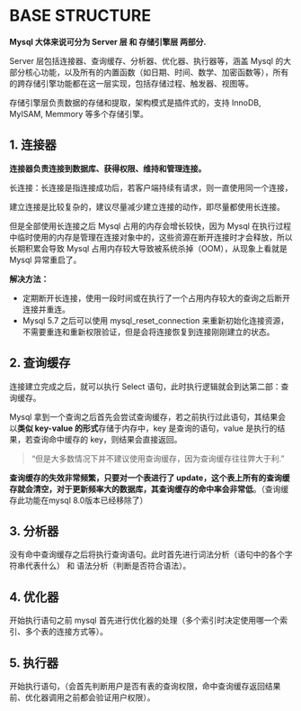# **BASE STRUCTURE**

**Mysql 大体来说可分为 Server 层 和 存储引擎层 两部分.**  

Server 层包括连接器、查询缓存、分析器、优化器、执行器等，涵盖 Mysql 的大部分核心功能，以及所有的内置函数（如日期、时间、数学、加密函数等），所有的跨存储引擎功能都在这一层实现，包括存储过程、触发器、视图等。  

存储引擎层负责数据的存储和提取，架构模式是插件式的，支持 InnoDB, MyISAM, Memmory 等多个存储引擎。  

## **1. 连接器**

**连接器负责连接到数据库、获得权限、维持和管理连接。**

长连接：长连接是指连接成功后，若客户端持续有请求，则一直使用同一个连接，

建立连接是比较复杂的，建议尽量减少建立连接的动作，即尽量都使用长连接。

但是全部使用长连接之后 Mysql 占用的内存会增长较快，因为 Mysql 在执行过程中临时使用的内存是管理在连接对象中的，这些资源在断开连接时才会释放，所以长期积累会导致 Mysql 占用内存较大导致被系统杀掉（OOM），从现象上看就是 Mysql 异常重启了。

**解决方法：**
- 定期断开长连接，使用一段时间或在执行了一个占用内存较大的查询之后断开连接并重连。  
- Mysql 5.7 之后可以使用 mysql_reset_connection 来重新初始化连接资源，不需要重连和重新权限验证，但是会将连接恢复到连接刚刚建立的状态。

## **2. 查询缓存**

连接建立完成之后，就可以执行 Select 语句，此时执行逻辑就会到达第二部：查询缓存。

Mysql 拿到一个查询之后首先会尝试查询缓存，若之前执行过此语句，其结果会以**类似 key-value 的形式**存储于内存中，key 是查询的语句，value 是执行的结果，若查询命中缓存的 key，则结果会直接返回。

> “但是大多数情况下并不建议使用查询缓存，因为查询缓存往往弊大于利.”

**查询缓存的失效非常频繁，只要对一个表进行了 update，这个表上所有的查询缓存就会清空，对于更新频率大的数据库，其查询缓存的命中率会非常低**。（查询缓存此功能在mysql 8.0版本已经移除了）

## **3. 分析器**

没有命中查询缓存之后将执行查询语句。此时首先进行词法分析（语句中的各个字符串代表什么） 和 语法分析（判断是否符合语法）。

## **4. 优化器**

开始执行语句之前 mysql 首先进行优化器的处理（多个索引时决定使用哪一个索引、多个表的连接方式等）。

## **5. 执行器**
开始执行语句，（会首先判断用户是否有表的查询权限，命中查询缓存返回结果前、优化器调用之前都会验证用户权限）。

